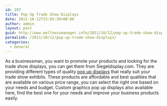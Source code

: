 ```yaml
---
id: 197
title: Pop Up Trade Show Displays
date: 2011-10-12T23:03:39+00:00
author: admin
layout: post
guid: http://www.wellnessmanager.info/2011/10/12/pop-up-trade-show-displays/
permalink: /2011/10/12/pop-up-trade-show-displays/
categories:
  - General
---
```

As a businessman, you want to promote your products and looking for the trade show displays, you can get them from Siegeldisplay.com. They are providing different types of quality [pop up displays](http://www.siegeldisplay.com/catalog.aspx?catid=popupfloordisplays) that really suit your trade show exhibits. These products are affordable and best qualities that are available on various price range, you can select the right one based on your needs and budget. Custom graphics pop up displays also available here, find the best one for your needs and improve your business products easily.